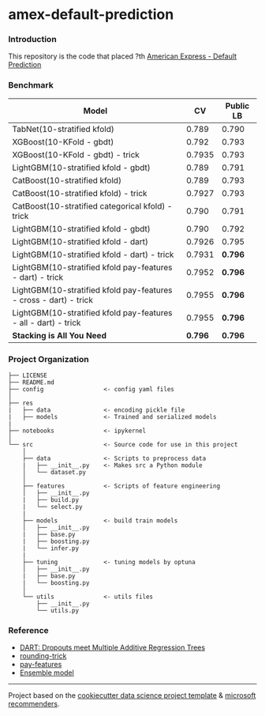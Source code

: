 # amex-default-prediction
### Introduction
This repository is the code that placed ?th [American Express - Default Prediction](https://www.kaggle.com/competitions/amex-default-prediction/overview)

### Benchmark
|Model|CV|Public LB|
|-----|--|------|
|TabNet(10-stratified kfold)|0.789|0.790|
|XGBoost(10-KFold - gbdt)|0.792|0.793|
|XGBoost(10-KFold - gbdt) - trick|0.7935|0.793|
|LightGBM(10-stratified kfold - gbdt)|0.789|0.791|
|CatBoost(10-stratified kfold)|0.789|0.793|
|CatBoost(10-stratified kfold) - trick|0.7927|0.793|
|CatBoost(10-stratified categorical kfold) - trick|0.790|0.791|
|LightGBM(10-stratified kfold - gbdt)|0.790|0.792|
|LightGBM(10-stratified kfold - dart)|0.7926|0.795|
|LightGBM(10-stratified kfold - dart) - trick|0.7931|**0.796**|
|LightGBM(10-stratified kfold pay-features - dart) - trick|0.7952|**0.796**|
|LightGBM(10-stratified kfold pay-features - cross - dart) - trick|0.7955|**0.796**|
|LightGBM(10-stratified kfold pay-features - all - dart) - trick|0.7955|**0.796**|
|**Stacking is All You Need**|**0.796**|**0.796**|

### Project Organization
```
├── LICENSE
├── README.md
├── config                 <- config yaml files
│
├── res
|   ├── data               <- encoding pickle file
|   ├── models             <- Trained and serialized models
|
├── notebooks              <- ipykernel
│
└── src                    <- Source code for use in this project
    │
    ├── data               <- Scripts to preprocess data
    |   ├── __init__.py    <- Makes src a Python module
    │   └── dataset.py
    │
    ├── features           <- Scripts of feature engineering
    │   ├── __init__.py
    |   ├── build.py
    |   └── select.py
    |
    ├── models             <- build train models
    │   ├── __init__.py
    |   ├── base.py
    |   ├── boosting.py
    |   └── infer.py
    |
    ├── tuning             <- tuning models by optuna
    │   ├── __init__.py
    |   ├── base.py
    |   └── boosting.py
    │
    └── utils              <- utils files
        ├── __init__.py
        └── utils.py
```

### Reference
+ [DART: Dropouts meet Multiple Additive Regression Trees](https://arxiv.org/abs/1505.01866)
+ [rounding-trick](https://www.kaggle.com/code/jiweiliu/amex-catboost-rounding-trick)
+ [pay-features](https://www.kaggle.com/code/jiweiliu/rapids-cudf-feature-engineering-xgb)
+ [Ensemble model](https://www.sciencedirect.com/science/article/pii/S0957417421003407)
--------
Project based on the [cookiecutter data science project template](https://drivendata.github.io/cookiecutter-data-science/) & [microsoft recommenders](https://github.com/microsoft/recommenders/tree/main/recommenders).
